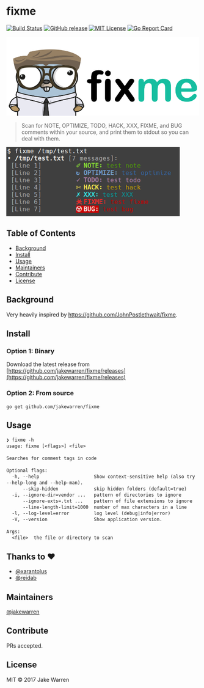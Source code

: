 # fixme
[![Build Status](https://github.com/jakewarren/fixme/workflows/lint/badge.svg)](https://github.com/jakewarren/fixme/actions)
[![GitHub release](http://img.shields.io/github/release/jakewarren/fixme.svg?style=flat-square)](https://github.com/jakewarren/fixme/releases)
[![MIT License](http://img.shields.io/badge/license-MIT-blue.svg?style=flat-square)](https://github.com/jakewarren/fixme/blob/master/LICENSE)
[![Go Report Card](https://goreportcard.com/badge/github.com/jakewarren/fixme)](https://goreportcard.com/report/github.com/jakewarren/fixme)

![](logo.png)

> Scan for NOTE, OPTIMIZE, TODO, HACK, XXX, FIXME, and BUG comments within your source, and print them to stdout so you can deal with them.

![](example.png)

## Table of Contents

- [Background](#background)
- [Install](#install)
- [Usage](#usage)
- [Maintainers](#maintainers)
- [Contribute](#contribute)
- [License](#license)

## Background

Very heavily inspired by https://github.com/JohnPostlethwait/fixme.

## Install

### Option 1: Binary

Download the latest release from [https://github.com/jakewarren/fixme/releases](https://github.com/jakewarren/fixme/releases)

### Option 2: From source

```
go get github.com/jakewarren/fixme
```

## Usage

```
❯ fixme -h
usage: fixme [<flags>] <file>

Searches for comment tags in code

Optional flags:
  -h, --help                    Show context-sensitive help (also try --help-long and --help-man).
      --skip-hidden             skip hidden folders (default=true)
  -i, --ignore-dir=vendor ...   pattern of directories to ignore
      --ignore-exts=.txt ...    pattern of file extensions to ignore
      --line-length-limit=1000  number of max characters in a line
  -l, --log-level=error         log level (debug|info|error)
  -V, --version                 Show application version.

Args:
  <file>  the file or directory to scan

```

## Thanks to :heart:

* [@xarantolus](https://github.com/xarantolus)
* [@reidab](https://github.com/reidab)

## Maintainers

[@jakewarren](https://github.com/jakewarren)

## Contribute

PRs accepted.

## License

MIT © 2017 Jake Warren
